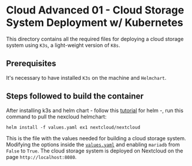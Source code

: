 # Cloud Advanced 01 -  Cloud Storage System Deployment w/ Kubernetes

This directory contains all the required files for deploying a cloud storage system using `K3s`, a light-weight version of `K8s`. 

## Prerequisites

It's necessary to have installed `K3s` on the machine and `Helmchart`. 

## Steps followed to build the container

After installing k3s and helm chart - follow this [tutorial](https://helm.sh/docs/intro/install/) for helm -, run this command to pull the nexcloud helmchart:

```
helm install -f values.yaml ex1 nextcloud/nextcloud
```

This is the file with the values needed for building a cloud storage system. Modifying the options inside the [`values.yaml`](https://github.com/robonoff/Cloud-Computing-2023-2024/blob/main/Advanced-01/values.yaml) and enabling `mariadb` from `False` to `True`. The cloud storage system is deployed on Nextcloud on the page `http://localhost:8080`. 
